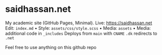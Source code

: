 # saidhassan.net
My academic site (GitHub Pages, Minimal). Live: https://saidhassan.net  
Edit: `index.md` • Style: `assets/css/style.scss` • Media: `assets` • Media: additional code in `_includes`
Deploys from `main` with `CNAME` `.dk` redirects to `.net`

Feel free to use anything on this github repo
